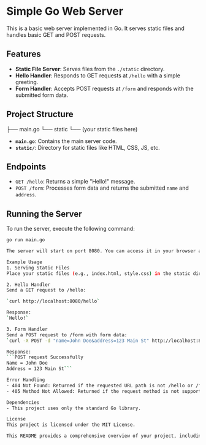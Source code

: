 # Simple Go Web Server

This is a basic web server implemented in Go. It serves static files and handles basic GET and POST requests.

## Features

- **Static File Server**: Serves files from the `./static` directory.
- **Hello Handler**: Responds to GET requests at `/hello` with a simple greeting.
- **Form Handler**: Accepts POST requests at `/form` and responds with the submitted form data.

## Project Structure

├── main.go 
└── static 
    └── (your static files here)


- **`main.go`**: Contains the main server code.
- **`static/`**: Directory for static files like HTML, CSS, JS, etc.

## Endpoints

- `GET /hello`: Returns a simple "Hello!" message.
- `POST /form`: Processes form data and returns the submitted `name` and `address`.

## Running the Server

To run the server, execute the following command:

```bash
go run main.go

The server will start on port 8080. You can access it in your browser at http://localhost:8080.

Example Usage
1. Serving Static Files
Place your static files (e.g., index.html, style.css) in the static directory. They will be accessible from the root path (/).

2. Hello Handler
Send a GET request to /hello:

`curl http://localhost:8080/hello`

Response:
`Hello!`

3. Form Handler
Send a POST request to /form with form data:
`curl -X POST -d "name=John Doe&address=123 Main St" http://localhost:8080/form`

Response:
```POST request Successfully
Name = John Doe
Address = 123 Main St```

Error Handling
- 404 Not Found: Returned if the requested URL path is not /hello or /form.
- 405 Method Not Allowed: Returned if the request method is not supported (e.g., POST on /hello).

Dependencies
- This project uses only the standard Go library.

License
This project is licensed under the MIT License.

This README provides a comprehensive overview of your project, including how to run it, its structure, endpoints, and example usage.
